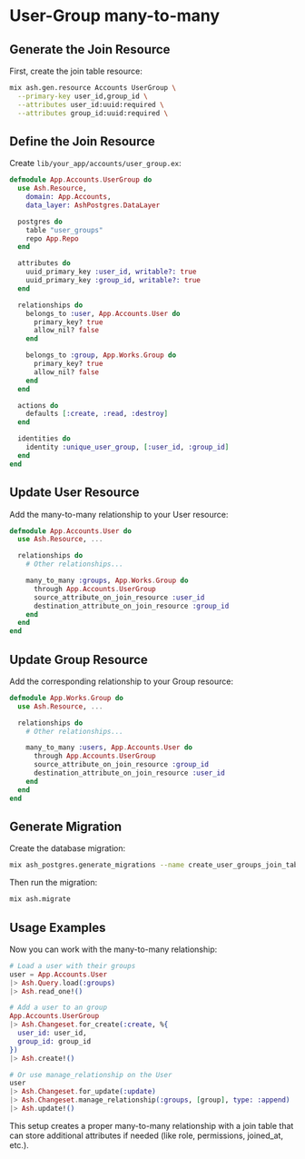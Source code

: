 # User-Group many-to-many

## Generate the Join Resource

First, create the join table resource:

```sh
mix ash.gen.resource Accounts UserGroup \
  --primary-key user_id,group_id \
  --attributes user_id:uuid:required \
  --attributes group_id:uuid:required \
```

## Define the Join Resource

Create `lib/your_app/accounts/user_group.ex`:

```elixir
defmodule App.Accounts.UserGroup do
  use Ash.Resource,
    domain: App.Accounts,
    data_layer: AshPostgres.DataLayer

  postgres do
    table "user_groups"
    repo App.Repo
  end

  attributes do
    uuid_primary_key :user_id, writable?: true
    uuid_primary_key :group_id, writable?: true
  end

  relationships do
    belongs_to :user, App.Accounts.User do
      primary_key? true
      allow_nil? false
    end

    belongs_to :group, App.Works.Group do
      primary_key? true
      allow_nil? false
    end
  end

  actions do
    defaults [:create, :read, :destroy]
  end

  identities do
    identity :unique_user_group, [:user_id, :group_id]
  end
end
```

## Update User Resource

Add the many-to-many relationship to your User resource:

```elixir
defmodule App.Accounts.User do
  use Ash.Resource, ...

  relationships do
    # Other relationships...

    many_to_many :groups, App.Works.Group do
      through App.Accounts.UserGroup
      source_attribute_on_join_resource :user_id
      destination_attribute_on_join_resource :group_id
    end
  end
end
```

## Update Group Resource

Add the corresponding relationship to your Group resource:

```elixir
defmodule App.Works.Group do
  use Ash.Resource, ...

  relationships do
    # Other relationships...

    many_to_many :users, App.Accounts.User do
      through App.Accounts.UserGroup
      source_attribute_on_join_resource :group_id
      destination_attribute_on_join_resource :user_id
    end
  end
end
```

## Generate Migration

Create the database migration:

```sh
mix ash_postgres.generate_migrations --name create_user_groups_join_table
```

Then run the migration:

```sh
mix ash.migrate
```

## Usage Examples

Now you can work with the many-to-many relationship:

```elixir
# Load a user with their groups
user = App.Accounts.User
|> Ash.Query.load(:groups)
|> Ash.read_one!()

# Add a user to an group
App.Accounts.UserGroup
|> Ash.Changeset.for_create(:create, %{
  user_id: user_id,
  group_id: group_id
})
|> Ash.create!()

# Or use manage_relationship on the User
user
|> Ash.Changeset.for_update(:update)
|> Ash.Changeset.manage_relationship(:groups, [group], type: :append)
|> Ash.update!()
```

This setup creates a proper many-to-many relationship with a join table that can store additional attributes if needed (like role, permissions, joined_at, etc.).
